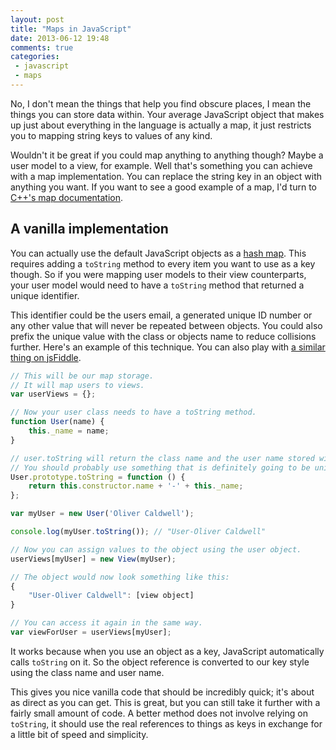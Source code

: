 ```yaml
---
layout: post
title: "Maps in JavaScript"
date: 2013-06-12 19:48
comments: true
categories:
 - javascript
 - maps
---
```


No, I don't mean the things that help you find obscure places, I mean the things you can store data within. Your average JavaScript object that makes up just about everything in the language is actually a map, it just restricts you to mapping string keys to values of any kind.

Wouldn't it be great if you could map anything to anything though? Maybe a user model to a view, for example. Well that's something you can achieve with a map implementation. You can replace the string key in an object with anything you want. If you want to see a good example of a map, I'd turn to [C++'s map documentation][cpp-map-docs].

<!-- more -->

## A vanilla implementation

You can actually use the default JavaScript objects as a [hash map][hash-map]. This requires adding a `toString` method to every item you want to use as a key though. So if you were mapping user models to their view counterparts, your user model would need to have a `toString` method that returned a unique identifier.

This identifier could be the users email, a generated unique ID number or any other value that will never be repeated between objects. You could also prefix the unique value with the class or objects name to reduce collisions further. Here's an example of this technique. You can also play with [a similar thing on jsFiddle][simple-map-fiddle].

```javascript
// This will be our map storage.
// It will map users to views.
var userViews = {};

// Now your user class needs to have a toString method.
function User(name) {
	this._name = name;
}

// user.toString will return the class name and the user name stored within the object.
// You should probably use something that is definitely going to be unique.
User.prototype.toString = function () {
	return this.constructor.name + '-' + this._name;
};

var myUser = new User('Oliver Caldwell');

console.log(myUser.toString()); // "User-Oliver Caldwell"

// Now you can assign values to the object using the user object.
userViews[myUser] = new View(myUser);

// The object would now look something like this:
{
	"User-Oliver Caldwell": [view object]
}

// You can access it again in the same way.
var viewForUser = userViews[myUser];
```

It works because when you use an object as a key, JavaScript automatically calls `toString` on it. So the object reference is converted to our key style using the class name and user name.

This gives you nice vanilla code that should be incredibly quick; it's about as direct as you can get. This is great, but you can still take it further with a fairly small amount of code. A better method does not involve relying on `toString`, it should use the real references to things as keys in exchange for a little bit of speed and simplicity.

[cpp-map-docs]: http://www.cplusplus.com/reference/map/map/
[hash-map]: http://en.wikipedia.org/wiki/Hash_table
[simple-map-fiddle]: http://jsfiddle.net/Wolfy87/ATUSS/
